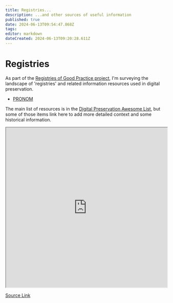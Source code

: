 ```yaml
---
title: Registries...
description: ...and other sources of useful information
published: true
date: 2024-06-13T09:54:47.868Z
tags: 
editor: markdown
dateCreated: 2024-06-13T09:20:28.611Z
---
```


# Registries

As part of the [Registries of Good Practice project](https://github.com/digipres/registries-of-practice-project), I'm surveying the landscape of 'registries' and related information resources used in digital preservation.

- [PRONOM](/registries/pronom)

The main list of resources is in the [Digital Preservation Awesome List](https://github.com/digipres/awesome-digital-preservation#readme), but some of those items link here to add more detailed context and some historical information.


<iframe src="https://www.tldraw.com/v/mTxpCT7vGqBnNeCB6BSkozz?p=i8xOfrpl1FPcAGOhYZUVx&v=-371,-369,1461,1462" width="100%" height="500px"></iframe>

[Source Link](https://www.tldraw.com/v/mTxpCT7vGqBnNeCB6BSkozz?p=i8xOfrpl1FPcAGOhYZUVx&v=-371,-369,1461,1462)